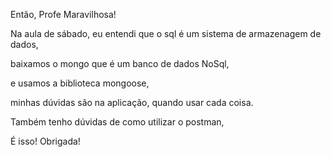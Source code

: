 Então, Profe Maravilhosa!

Na aula de sábado, eu entendi que o sql é um sistema de armazenagem de dados, 

baixamos o mongo que é um banco de dados NoSql,

e usamos a biblioteca mongoose,

minhas dúvidas são na aplicação, quando usar cada coisa.   

Também tenho dúvidas de como utilizar o postman,

É isso! Obrigada!
